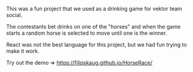 This was a fun project that we used as a drinking game for vektor team social.

The contestants bet drinks on one of the "horses" and when the game starts a random horse is selected to move until one is the winner.

React was not the best language for this project, but we had fun trying to make it work.

Try out the demo => https://filipskaug.github.io/HorseRace/
